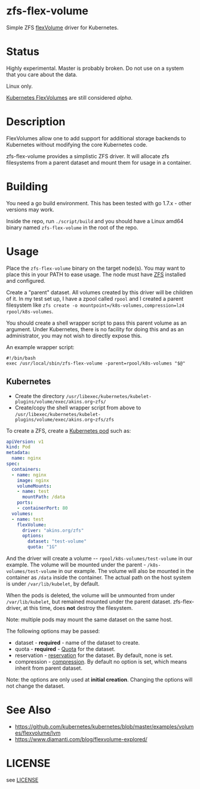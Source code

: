 zfs-flex-volume
===============

Simple ZFS [flexVolume](http://kubernetes.io/docs/user-guide/volumes/#flexvolume)
driver for Kubernetes.

Status
======

Highly experimental. Master is probably broken. Do not use on a system that you
care about the data.

Linux only.

[Kubernetes FlexVolumes](https://github.com/kubernetes/kubernetes/blob/master/examples/volumes/flexvolume/README.md)
are still considered _alpha_.

Description
============

FlexVolumes allow one to add support for additional storage backends to Kubernetes
without modifying the core Kubernetes code.

zfs-flex-volume provides a simplistic ZFS driver. It will allocate zfs filesystems
from a parent dataset and mount them for usage in a container.

Building
========
You need a go build environment. This has been tested with go 1.7.x - other versions
may work.

Inside the repo, run `./script/build` and you should have a Linux amd64 binary
named `zfs-flex-volume` in the root of the repo.

Usage
=====

Place the `zfs-flex-volume` binary on the target node(s).  You may want to place
this in your PATH to ease usage.  The node must have [ZFS](http://zfsonlinux.org/)
installed and configured.

Create a "parent" dataset. All volumes created by this driver will be children
of it. In my test set up, I have a zpool called `rpool` and I created a parent
filesystem like `zfs create -o mountpoint=/k8s-volumes,compression=lz4 rpool/k8s-volumes`.

You should create a shell wrapper script to pass this parent volume as an argument.
Under Kubernetes, there is no facility for doing this and as an administrator, you
may not wish to directly expose this.

An example wrapper script:

```
#!/bin/bash
exec /usr/local/sbin/zfs-flex-volume -parent=rpool/k8s-volumes "$@"
```

Kubernetes
----------
* Create the directory `/usr/libexec/kubernetes/kubelet-plugins/volume/exec/akins.org~zfs/`
* Create/copy the shell wrapper script from above to `/usr/libexec/kubernetes/kubelet-plugins/volume/exec/akins.org~zfs/zfs`

To create a ZFS, create a [Kubernetes pod](http://kubernetes.io/docs/user-guide/pods/) such as:

```yaml
apiVersion: v1
kind: Pod
metadata:
  name: nginx
spec:
  containers:
  - name: nginx
    image: nginx
    volumeMounts:
    - name: test
      mountPath: /data
    ports:
    - containerPort: 80
  volumes:
  - name: test
    flexVolume:
      driver: "akins.org/zfs"
      options:
        dataset: "test-volume"
        quota: "1G"
```

And the driver will create a volume  -- `rpool/k8s-volumes/test-volume` in our
example.
The volume will be mounted under the parent - `/k8s-volumes/test-volume` in our
example.
The volume will also be mounted in the container as `/data` inside the container.
The actual path on the host system is under `/var/lib/kubelet`, by default.

When the pods is deleted, the volume will be unmounted from under `/var/lib/kubelet`,
but remained mounted under the parent dataset.  zfs-flex-driver, at this time, does
**not** destroy the filesystem.

Note: multiple pods may mount the same dataset on the same host.

The following options may be passed:
* dataset - **required** - name of the dataset to create.
* quota - **required** - [Quota](https://www.freebsd.org/doc/handbook/zfs-term.html#zfs-term-quota) for the dataset.
* reservation - [reservation](https://www.freebsd.org/doc/handbook/zfs-term.html#zfs-term-reservation) for the dataset. By default, none is set.
* compression - [compression](https://www.freebsd.org/doc/handbook/zfs-term.html#zfs-term-compression). By default no option is set, which means inherit from parent dataset.

Note: the options are only used at **initial creation**. Changing the options will not
change the dataset.

See Also
========
* https://github.com/kubernetes/kubernetes/blob/master/examples/volumes/flexvolume/lvm
* https://www.diamanti.com/blog/flexvolume-explored/

LICENSE
=======
see [LICENSE](./LICENSE)
